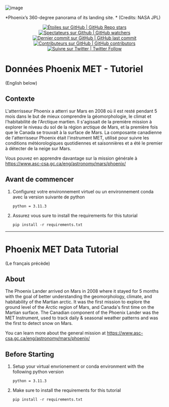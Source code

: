 ![image](https://github.com/user-attachments/assets/2ea1a349-ca78-45fa-b429-94fbbeada0bc)

*Phoenix’s 360-degree panorama of its landing site. * (Credits: NASA JPL)

<p align="center">
    <a href="#stars">
        <img alt="Étoiles sur GitHub | GitHub Repo stars" src="https://img.shields.io/github/stars/asc-csa/MET-Tutorial">
    </a>
    <a href="#watchers">
        <img alt="Spectateurs sur Github | GitHub watchers" src="https://img.shields.io/github/watchers/asc-csa/MET-Tutorial">
    </a>
    <a href="https://github.com/asc-csa/MET-Tutorial/commits/main">
        <img alt="Dernier commit sur GitHub | GitHub last commit" src="https://img.shields.io/github/last-commit/asc-csa/MET-Tutorial">
    </a>
    <a href="https://github.com/asc-csa/MET-Tutorial/graphs/contributors">
        <img alt="Contributeurs sur GitHub | GitHub contributors" src="https://img.shields.io/github/contributors/asc-csa/MET-Tutorial">
    </a>
    <a href="https://twitter.com/intent/follow?screen_name=csa_asc">
        <img alt="Suivre sur Twitter | Twitter Follow" src="https://img.shields.io/twitter/follow/csa_asc?style=social">
    </a>
</p>

# Données Phoenix MET - Tutoriel

(English below) 
## Contexte 
L'atterrisseur Phoenix a atterri sur Mars en 2008 où il est resté pendant 5 mois dans le but de mieux comprendre la géomorphologie, le climat et l'habitabilité de l'Arctique martien. Il s'agissait de la première mission à explorer le niveau du sol de la région arctique de Mars, et la première fois que le Canada se trouvait à la surface de Mars. La composante canadienne de l'atterrisseur Phoenix était l'instrument MET, utilisé pour suivre les conditions météorologiques quotidiennes et saisonnières et a été le premier à détecter de la neige sur Mars.

Vous pouvez en apprendre davantage sur la mission générale à https://www.asc-csa.gc.ca/eng/astronomy/mars/phoenix/

## Avant de commencer

1. Configurez votre environnement virtuel ou un environnement conda avec la version suivante de python 

   ```python = 3.11.3```
   
2. Assurez vous  sure to install the requirements for this tutorial

   ```pip install -r requirements.txt```
---

# Phoenix MET Data Tutorial 

(Le français précède)
## About 
The Phoenix Lander arrived on Mars in 2008 where it stayed for 5 months with the goal of better understanding the geomorphology, climate, and habitability of the Martian arctic. It was the first mission to explore the ground level of the Arctic region of Mars, and Canada's first time on the Martian surface. The Canadian component of the Phoenix Lander was the MET Instrument, used to track daily & seasonal weather patterns and was the first to detect snow on Mars.

You can learn more about the general mission at https://www.asc-csa.gc.ca/eng/astronomy/mars/phoenix/

## Before Starting
1. Setup your virtual envrionement or conda environment with the following python version

   ```python = 3.11.3```
   
2. Make sure to install the requirements for this tutorial

   ```pip install -r requirements.txt```


